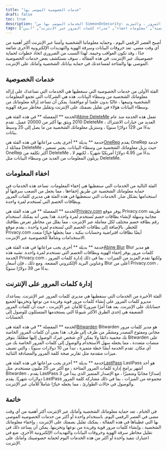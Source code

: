 ```yaml
---
title: "خدمات الخصوصية الموصى بها"
draft: false
toc: true
description: "الخدمات الموصى بها من SimeonOnSecurity: قائمة بخدمات الخصوصية الموثوقة وحلول إخفاء المعلومات ومديري كلمات المرور عبر الإنترنت لحماية بياناتك الشخصية وأمانك عبر الإنترنت. اكتشف الخيارات المفضلة لحذف السجلات من وسطاء البيانات الرئيسيين ، وإنشاء بطاقات الخصم لمرة واحدة ، وإدارة كلمات المرور ، والمزيد."
tags: ["التوصيات", "خدمات الخصوصية", "معلومات اخفاء", "مدراء كلمات المرور عبر الإنترنت", "أبين DeleteMe", "OneRep", "أبين بلور", "Privacy.com", "BitWarden", "تشفير E2E", "مدير كلمات المرور عبر الإنترنت"]
---
```

 أصبح العصر الرقمي اليوم ، وحماية معلوماتنا الشخصية وأمننا عبر الإنترنت أكثر أهمية من أي وقت مضى. تعد خروقات البيانات وسرقة الهوية والتهديدات الإلكترونية الأخرى شائعة جدًا ، وقد تكون العواقب وخيمة. لهذا السبب من الضروري اتخاذ خطوات لحماية خصوصيتك عبر الإنترنت. في هذه المقالة ، سوف نستكشف بعض خدمات الخصوصية الموصى بها والمتاحة لمساعدتك في حماية بياناتك الشخصية وأمانك على الإنترنت.

## خدمات الخصوصية

الفئة الأولى من خدمات الخصوصية التي سنغطيها هي الخدمات التي تساعدك على إزالة معلوماتك الشخصية من وسطاء البيانات. هذه هي الشركات التي تجمع المعلومات الشخصية وتبيعها ، غالبًا بدون علمنا أو موافقتنا. يمكن أن تساعد إزالة معلوماتك من وسطاء البيانات هؤلاء في تقليل بصمتك على الإنترنت وتقليل مخاطر سرقة الهوية.

الخدمة ** المفضلة ** في هذه الفئة هي[Abine DeleteMe](https://joindeleteme.com/refer?coupon=RFR-40867-7DWHR4) تعمل هذه الخدمة منذ عام 2010 ويثق بها أكثر من 20000 عميل. تقدم DeleteMe العديد من خيارات الاشتراك ، بدءًا من 129 دولارًا سنويًا ، وستزيل معلوماتك الشخصية من ما يصل إلى 25 وسيط بيانات.

خدمة ** بديلة ** أخرى يجب مراعاتها في هذه الفئة هي[OneRep](https://onerep.com) يقدم OneRep خدمة مماثلة لـ DeleteMe ، حيث يزيل معلوماتك الشخصية من وسطاء البيانات. يعتبر تسعير OneRep أكثر تكلفة من DeleteMe ، بدءًا من 4.95 دولارًا أمريكيًا شهريًا ، لكنهم لا يزيلون المعلومات من العديد من وسطاء البيانات مثل DeleteMe.

## اخفاء المعلومات

الفئة التالية من الخدمات التي سنغطيها هي إخفاء المعلومات. تساعد هذه الخدمات في حماية معلوماتك الشخصية عن طريق إخفاءها ، مما يجعل من الصعب سرقتها أو استخدامها بشكل ضار. الخدمات التي سنغطيها في هذه الفئة هي مديري كلمات المرور وبطاقات الخصم التي تُستخدم لمرة واحدة.

الخدمة ** المفضلة ** في هذه الفئة هي[Privacy.com](https://privacy.com/join/SU86Y) يوفر موقع Privacy.com طريقة مجانية وسهلة لإنشاء بطاقات خصم تُستخدم لمرة واحدة. هذا يعني أنه يمكنك استخدام رقم بطاقة خصم مختلف لكل معاملة عبر الإنترنت ، مما يقلل من مخاطر تعرض بطاقتك للخطر. بالإضافة إلى بطاقات الخصم التي تُستخدم لمرة واحدة ، يقدم موقع Privacy.com أيضًا بطاقات افتراضية وحسابات بنكية ، مما يجعلها خيارًا متعدد الاستخدامات وشاملاً للخصوصية عبر الإنترنت.

خدمة ** بديلة ** أخرى يجب مراعاتها في هذه الفئة هي[Abine Blur](https://dnt.abine.com/#/ref_register/pC8ZbvQtt) Blur هو مدير كلمات مرور يوفر إخفاء الهوية وبطاقات الخصم التي تستخدم لمرة واحدة. تشبه هذه الخدمة Privacy.com ، ولكنها تقدم المزيد من الميزات ، بما في ذلك إدارة كلمات المرور وعناوين البريد الإلكتروني المقنعة. ومع ذلك ، فإن أسعار Blur أعلى من Privacy.com ، بدءًا من 39 دولارًا سنويًا.

## إدارة كلمات المرور على الإنترنت

الفئة الأخيرة من الخدمات التي سنغطيها هي مديري كلمات المرور عبر الإنترنت. يساعدك مديرو كلمات المرور على إنشاء كلمات مرور قوية وفريدة من نوعها وتخزينها لجميع حساباتك على الإنترنت. يعد هذا أمرًا ضروريًا للأمان عبر الإنترنت ، حيث أن كلمات المرور الضعيفة هي إحدى الطرق الأكثر شيوعًا التي يستخدمها المتسللون للوصول إلى الحسابات.

الخدمة ** المفضلة ** في هذه الفئة هي[Bitwarden](https://bitwarden.com) Bitwarden هو مدير كلمات مرور مجاني ومفتوح المصدر ومشفّر من طرف إلى طرف. هذا يعني أن كلمات المرور الخاصة بك محمية دائمًا ولا يمكن لأي شخص غيرك الوصول إليها مطلقًا. يتوفر Bitwarden على منصات متعددة ، مما يجعله سهل الاستخدام والوصول إلى كلمات المرور الخاصة بك من أي مكان. تقدم الخدمة أيضًا خطة متميزة ، تبدأ من 10 دولارات سنويًا ، والتي تضيف ميزات متقدمة مثل تقارير صحة كلمة المرور والمصادقة الثنائية.

خدمة ** بديلة ** أخرى يجب مراعاتها في هذه الفئة هي[LastPass](https://www.lastpass.com/) LastPass هو أحد أشهر برامج إدارة كلمات المرور المتاحة ، مع أكثر من 25 مليون مستخدم. مثل Bitwarden ، يقدم LastPass إصدارًا مجانيًا ومتميزًا ، مع الإصدار المتميز الذي يبدأ من 3 دولارات شهريًا. يقدم LastPass مجموعة من الميزات ، بما في ذلك مشاركة كلمة المرور والوصول في حالات الطوارئ ، مما يجعله خيارًا شاملاً للأمان عبر الإنترنت.

## خاتمة

في الختام ، تعد حماية معلوماتك الشخصية وأمانك عبر الإنترنت أكثر أهمية من أي وقت مضى في العصر الرقمي اليوم. باستخدام واحدة أو أكثر من خدمات الخصوصية الموصى بها التي غطيناها في هذه المقالة ، يمكنك تقليل بصمتك على الإنترنت ، وإخفاء معلوماتك الشخصية ، وإنشاء كلمات مرور قوية وفريدة من نوعها وتخزينها. يمكن أن يساعد ذلك في تقليل مخاطر سرقة الهوية وخروقات البيانات والتهديدات الإلكترونية الأخرى. ضع في اعتبارك تنفيذ واحدة أو أكثر من هذه الخدمات اليوم لحماية خصوصيتك وأمانك على الإنترنت.

